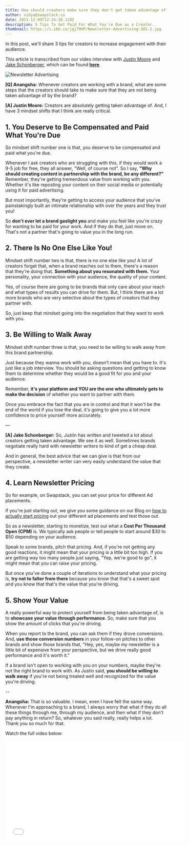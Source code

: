 ```yaml
---
title: How should creators make sure they don't get taken advantage of?
author: vidya@swapstack.co
date: 2021-12-09T12:34:38.118Z
description: 5 Tips To Get Paid For What You're Due as a Creator.
thumbnail: https://i.ibb.co/jgj79HP/Newsletter-Advertising-101-2.jpg
---
```

In this post, we'll share 3 tips for creators to increase engagement with their audience.

This article is transcribed from our video interview with [Justin Moore](https://www.youtube.com/c/CreatorWizard) and [Jake Schonberger](https://www.linkedin.com/in/jakeschonberger/), which can be found **[here](https://www.youtube.com/watch?v=0L9nYwercfg)**.

![Newsletter Advertising](https://i.ibb.co/jgj79HP/Newsletter-Advertising-101-2.jpg "How should creators make sure they don't get taken advantage of?")



**\[Q] Anangsha:** Whenever creators are working with a brand, what are some steps that the creators should take to make sure that they are not being taken advantage of by the brand?

**\[A] Justin Moore:** Creators are absolutely getting taken advantage of. And, I have 3 mindset shifts that I think are really critical.



## 1. You Deserve to Be Compensated and Paid What You're Due

So mindset shift number one is that, you deserve to be compensated and paid what you're due.

Whenever I ask creators who are struggling with this, if they would work a 9-5 job for free, they all answer, "Well, of course not". So I say, **"Why should creating content in partnership with the brand, be any different?"** Remember, they're getting tremendous value from working with you. Whether it's like reposting your content on their social media or potentially using it for paid advertising.

But most importantly, they're getting to access your audience that you've painstakingly built an intimate relationship with over the years and they trust you!

So **don't ever let a brand gaslight you** and make you feel like you're crazy for wanting to be paid for your work. And if they do that, just move on. That's not a partner that's going to value you in the long run.



## 2. There Is No One Else Like You!

Mindset shift number two is that, there is no one else like you! A lot of creators forget that, when a brand reaches out to them, there's a reason that they're doing that. **Something about you resonated with them.** Your personality, your connection with your audience, the quality of your content.

Yes, of course there are going to be brands that only care about your reach and what types of results you can drive for them. But, I think there are a lot more brands who are very selective about the types of creators that they partner with.

So, just keep that mindset going into the negotiation that they want to work with you.



## 3. Be Willing to Walk Away

Mindset shift number three is that, you need to be willing to walk away from this brand partnership.

Just because they wanna work with you, doesn't mean that you have to. It's just like a job interview. You should be asking questions and getting to know them to determine whether they would be a good fit for you and your audience.

Remember, **it's your platform and YOU are the one who ultimately gets to make the decision** of whether you want to partner with them.

Once you embrace the fact that you are in control and that it won't be the end of the world if you lose the deal, it's going to give you a lot more confidence to price yourself more accurately.

—

**\[A] Jake Schonberger:** So, Justin has written and tweeted a lot about creators getting taken advantage. We see it as well. Sometimes brands negotiate really hard with newsletter writers to kind of get a cheap deal.

And in general, the best advice that we can give is that from our perspective, a newsletter writer can very easily understand the value that they create.



## 4. Learn Newsletter Pricing

So for example, on Swapstack, you can set your price for different Ad placements.

If you're just starting out, we give you some guidance on our Blog on [how to actually start pricing](https://swapstack.co/newsletter-pricing-101/) out your different ad placements and test those out.

So as a newsletter, starting to monetize, test out what a **Cost Per Thousand Open (CPM)** is. We typically ask people or tell people to start around $30 to $50 depending on your audience.

Speak to some brands, pitch that pricing. And, if you're not getting any good reactions, it might mean that your pricing is a little bit too high. If you are getting way too many people just saying, "Yep, we're good to go", it might mean that you can raise your pricing.

But once you've done a couple of iterations to understand what your pricing is, **try not to falter from there** because you know that that's a sweet spot and you know that that's the value that you're driving.



## 5. Show Your Value

A really powerful way to protect yourself from being taken advantage of, is to **showcase your value through performance**. So, make sure that you show the amount of clicks that you're driving.

When you report to the brand, you can ask them if they drove conversions. And, **use those conversion numbers** in your follow-on pitches to other brands and show those brands that, "Hey, yes, maybe my newsletter is a little bit of expensive from your perspective, but we drive really good performance and it's worth it."

If a brand isn't open to working with you on your numbers, maybe they're not the right brand to work with. As Justin said, **you should be willing to walk away** if you're not being treated well and recognized for the value you're driving.

\--

**Anangsha:** That is so valuable. I mean, even I have felt the same way. Whenever I'm approaching to a brand, I always worry that what if they do all these things through me, through my audience, and then what if they don't pay anything in return? So, whatever you said really, really helps a lot. Thank you so much for that.



Watch the full video below:

<iframe width="560" height="315" src="[](https://www.youtube.com/embed/0L9nYwercfg)<https://www.youtube.com/embed/0L9nYwercfg>" title="YouTube video player" frameborder="0" allow="accelerometer; autoplay; clipboard-write; encrypted-media; gyroscope; picture-in-picture" allowfullscreen></iframe>